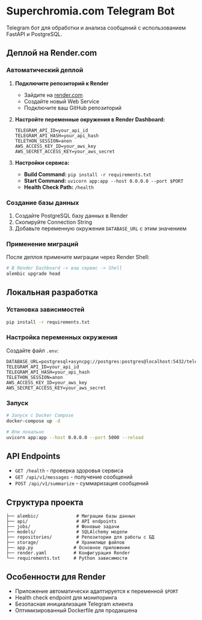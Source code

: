 # Superchromia.com Telegram Bot

Telegram бот для обработки и анализа сообщений с использованием FastAPI и PostgreSQL.

## Деплой на Render.com

### Автоматический деплой

1. **Подключите репозиторий к Render**
   - Зайдите на [render.com](https://render.com)
   - Создайте новый Web Service
   - Подключите ваш GitHub репозиторий

2. **Настройте переменные окружения в Render Dashboard:**
   ```
   TELEGRAM_API_ID=your_api_id
   TELEGRAM_API_HASH=your_api_hash
   TELETHON_SESSION=anon
   AWS_ACCESS_KEY_ID=your_aws_key
   AWS_SECRET_ACCESS_KEY=your_aws_secret
   ```

3. **Настройки сервиса:**
   - **Build Command:** `pip install -r requirements.txt`
   - **Start Command:** `uvicorn app:app --host 0.0.0.0 --port $PORT`
   - **Health Check Path:** `/health`

### Создание базы данных

1. Создайте PostgreSQL базу данных в Render
2. Скопируйте Connection String
3. Добавьте переменную окружения `DATABASE_URL` с этим значением

### Применение миграций

После деплоя примените миграции через Render Shell:

```bash
# В Render Dashboard -> ваш сервис -> Shell
alembic upgrade head
```

## Локальная разработка

### Установка зависимостей

```bash
pip install -r requirements.txt
```

### Настройка переменных окружения

Создайте файл `.env`:

```env
DATABASE_URL=postgresql+asyncpg://postgres:postgres@localhost:5432/telegram
TELEGRAM_API_ID=your_api_id
TELEGRAM_API_HASH=your_api_hash
TELETHON_SESSION=anon
AWS_ACCESS_KEY_ID=your_aws_key
AWS_SECRET_ACCESS_KEY=your_aws_secret
```

### Запуск

```bash
# Запуск с Docker Compose
docker-compose up -d

# Или локально
uvicorn app:app --host 0.0.0.0 --port 5000 --reload
```

## API Endpoints

- `GET /health` - проверка здоровья сервиса
- `GET /api/v1/messages` - получение сообщений
- `POST /api/v1/summarize` - суммаризация сообщений

## Структура проекта

```
├── alembic/              # Миграции базы данных
├── api/                  # API endpoints
├── jobs/                 # Фоновые задачи
├── models/               # SQLAlchemy модели
├── repositories/         # Репозитории для работы с БД
├── storage/              # Хранилище файлов
├── app.py               # Основное приложение
├── render.yaml          # Конфигурация Render
└── requirements.txt     # Python зависимости
```

## Особенности для Render

- Приложение автоматически адаптируется к переменной `$PORT`
- Health check endpoint для мониторинга
- Безопасная инициализация Telegram клиента
- Оптимизированный Dockerfile для продакшена 